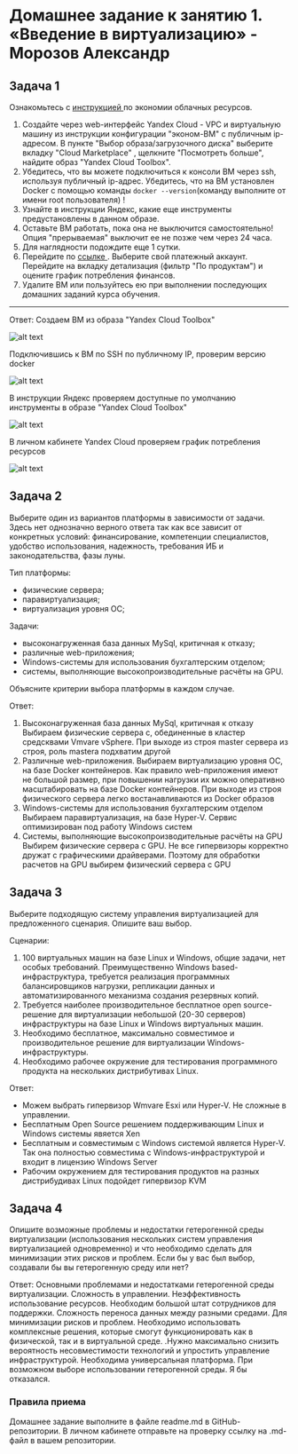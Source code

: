 # Домашнее задание к занятию 1.  «Введение в виртуализацию» - Морозов Александр

## Задача 1

Ознакомьтесь с [инструкцией ](https://github.com/netology-code/devops-materials/blob/master/cloudwork.MD) по экономии облачных ресурсов.


1. Создайте через web-интерфейс Yandex Cloud - VPC и виртуальную машину из инструкции конфигурации "эконом-ВМ" с публичным ip-адресом. В пункте "Выбор образа/загрузочного диска" выберите вкладку "Cloud Marketplace" , щелкните "Посмотреть больше", найдите образ "Yandex Cloud Toolbox".
2. Убедитесь, что вы можете подключиться к консоли ВМ через ssh, используя публичный ip-адрес. Убедитесь, что на ВМ установлен Docker с помощью команды ```docker --version```(команду выполните от имени root пользователя) !
3. Узнайте в инструкции Яндекс, какие еще инструменты предустановлены в данном образе.
4. Оставьте ВМ работать, пока она не выключится самостоятельно! Опция "прерываемая" выключит ее не позже чем через 24 часа. 
5. Для наглядности подождите еще 1 сутки.
6. Перейдите по [ссылке ](https://console.cloud.yandex.ru/billing?section=accounts). Выберите свой платежный аккаунт. Перейдите на вкладку детализация (фильтр "По продуктам") и оцените график потребления финансов.
7. Удалите ВМ или пользуйтесь ею при выполнении последующих домашних заданий курса обучения.

---

Ответ:
Создаем ВМ из образа "Yandex Cloud Toolbox"

![alt text](https://github.com/Mars12121/devops-netology/blob/main/05-virt-01-basics/img/1.png)

Подключившись к ВМ по SSH по публичному IP, проверим версию docker

![alt text](https://github.com/Mars12121/devops-netology/blob/main/05-virt-01-basics/img/2.png)

В инструкции Яндекс проверяем доступные по умолчанию инструменты в образе "Yandex Cloud Toolbox"

![alt text](https://github.com/Mars12121/devops-netology/blob/main/05-virt-01-basics/img/3.png)

В личном кабинете Yandex Cloud проверяем график потребления ресурсов

![alt text](https://github.com/Mars12121/devops-netology/blob/main/05-virt-01-basics/img/4.png)

## Задача 2

Выберите один из вариантов платформы в зависимости от задачи. Здесь нет однозначно верного ответа так как все зависит от конкретных условий: финансирование, компетенции специалистов, удобство использования, надежность, требования ИБ и законодательства, фазы луны.

Тип платформы:

- физические сервера;
- паравиртуализация;
- виртуализация уровня ОС;

Задачи:

- высоконагруженная база данных MySql, критичная к отказу;
- различные web-приложения;
- Windows-системы для использования бухгалтерским отделом;
- системы, выполняющие высокопроизводительные расчёты на GPU.

Объясните критерии выбора платформы в каждом случае.

Ответ:
1. Высоконагруженная база данных MySql, критичная к отказу
Выбираем физические сервера с, обединенные в кластер средсквами Vmvare vSphere. При выходе из строя master сервера из строя, роль mastera подхватим другой
2. Различные web-приложения. 
Выбираем виртуализацию уровня ОС, на базе Docker контейнеров. Как правило web-приложения имеют не большой размер, при повышении нагрузки их можно оперативно масштабировать на базе Docker контейнеров. При выходе из строя физического сервера легко востанавливаются из Docker образов
3. Windows-системы для использования бухгалтерским отделом
Выбираем паравиртуализация, на базе Hyper-V. Сервис оптимизирован под работу Windows систем
4. Системы, выполняющие высокопроизводительные расчёты на GPU
Выбирем физические сервера с GPU. Не все гипервизоры корректно дружат с графическими драйверами. Поэтому для обработки расчетов на GPU выбирем физический сервера с GPU


## Задача 3

Выберите подходящую систему управления виртуализацией для предложенного сценария. Опишите ваш выбор.

Сценарии:

1. 100 виртуальных машин на базе Linux и Windows, общие задачи, нет особых требований. Преимущественно Windows based-инфраструктура, требуется реализация программных балансировщиков нагрузки, репликации данных и автоматизированного механизма создания резервных копий.
2. Требуется наиболее производительное бесплатное open source-решение для виртуализации небольшой (20-30 серверов) инфраструктуры на базе Linux и Windows виртуальных машин.
3. Необходимо бесплатное, максимально совместимое и производительное решение для виртуализации Windows-инфраструктуры.
4. Необходимо рабочее окружение для тестирования программного продукта на нескольких дистрибутивах Linux.

Ответ:
- Можем выбрать гипервизор Wmvare Esxi или Hyper-V. Не сложные в управлении. 
- Бесплатным Open Source решением поддерживающим Linux и Windows системы явяется Xen
- Бесплатным и совместимым с Windows системой является Hyper-V. Так она полностью совместима с Windows-инфраструктурой и входит в лицензию Windows Server
- Рабочим окружением для тестирования продуктов на разных дистрибудивах Linux подойдет гипервизор KVM

## Задача 4

Опишите возможные проблемы и недостатки гетерогенной среды виртуализации (использования нескольких систем управления виртуализацией одновременно) и что необходимо сделать для минимизации этих рисков и проблем. Если бы у вас был выбор, создавали бы вы гетерогенную среду или нет?

Ответ:
Основными проблемами и недостатками гетерогенной среды виртуализации. Сложность в управлении. Неэффективность использование ресурсов. Необходим большой штат сотрудников для поддержки. Сложность переноса данных между разными средами.
Для минимизации рисков и проблем. Необходимо использовать комплексные решения, которые смогут функционировать как в физической, так и в виртуальной среде. .Нужно максимально снизить вероятность несовместимости технологий и упростить управление инфраструктурой. Необходима универсальная платформа.
При возможном выборе использовании гетерогенной среды. Я бы отказался.

### Правила приема

Домашнее задание выполните в файле readme.md в GitHub-репозитории. В личном кабинете отправьте на проверку ссылку на .md-файл в вашем репозитории.

